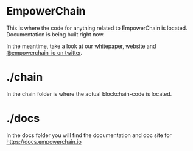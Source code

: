 # EmpowerChain

This is where the code for anything related to EmpowerChain is located. Documentation is being built right now.

In the meantime, take a look at our [whitepaper](https://github.com/EmpowerPlastic/empowerchain/blob/main/Whitepaper.pdf), [website](https://empowerchain.io) and [@empowerchain_io on twitter](https://twitter.com/empowerchain_io).

# ./chain

In the chain folder is where the actual blockchain-code is located.

# ./docs

In the docs folder you will find the documentation and doc site for https://docs.empowerchain.io